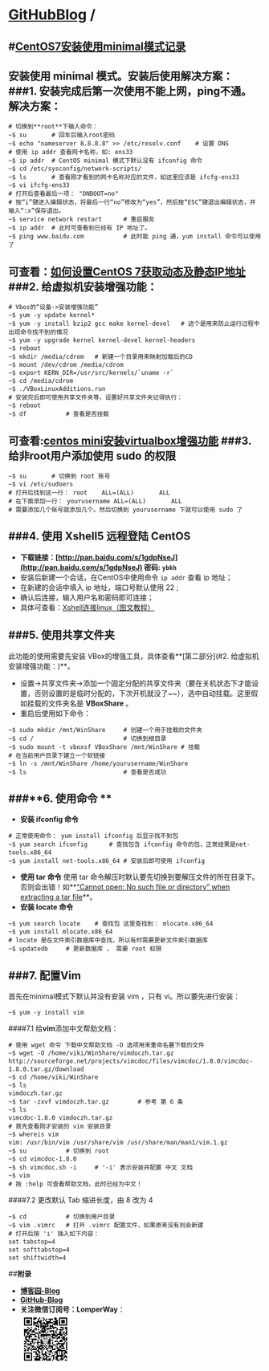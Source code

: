 [**GitHubBlog**](https://github.com/bbxytl/bbxytl.github.com/tree/master/blog#home--githubblog) /
=====
#[CentOS7安装使用minimal模式记录](https://github.com/bbxytl/bbxytl.github.com/blob/master/blog/pages/150530_CentOS7安装使用minimal模式记录.md#githubblog-)
---

安装使用 **minimal** 模式。安装后使用解决方案：
###**1. 安装完成后第一次使用不能上网，**ping**不通。解决方案：**
---
```shell
# 切换到**root**下输入命令：
~$ su  		# 回车后输入root密码
~$ echo "nameserver 8.8.8.8" >> /etc/resolv.conf 	# 设置 DNS
# 使用 ip addr 查看网卡名称，如: ens33
~$ ip addr 	# CentOS minimal 模式下默认没有 ifconfig 命令
~$ cd /etc/sysconfig/network-scripts/
~$ ls 		# 查看刚才看到的网卡名称对应的文件，如这里应该是 ifcfg-ens33
~$ vi ifcfg-ens33
# 打开后查看最后一项： "ONBOOT=no"
# 按“i”键进入编辑状态，将最后一行“no”修改为“yes”，然后按“ESC”键退出编辑状态，并输入“:x”保存退出。
~$ service network restart  	# 重启服务
~$ ip addr 	# 此时可查看到已经有 IP 地址了。
~$ ping www.baidu.com			# 此时能 ping 通，yum install 命令可以使用了
```
可查看：[如何设置CentOS 7获取动态及静态IP地址](http://www.ytyzx.net/index.php?title=%E5%A6%82%E4%BD%95%E8%AE%BE%E7%BD%AECentOS_7%E8%8E%B7%E5%8F%96%E5%8A%A8%E6%80%81%E5%8F%8A%E9%9D%99%E6%80%81IP%E5%9C%B0%E5%9D%80)
###**2. 给虚拟机安装增强功能：**
---
```shell
# Vbos的“设备->安装增强功能”
~$ yum -y update kernel*
~$ yum -y install bzip2 gcc make kernel-devel	# 这个是用来防止运行过程中出现命令找不到的情况
~$ yum -y upgrade kernel kernel-devel kernel-headers
~$ reboot
~$ mkdir /media/cdrom	# 新建一个目录用来映射加载后的CD
~$ mount /dev/cdrom /media/cdrom
~$ export KERN_DIR=/usr/src/kernels/`uname -r`
~$ cd /media/cdrom
~$ ./VBoxLinuxAdditions.run
# 安装完后即可使用共享文件夹等，设置好共享文件夹记得执行：
~$ reboot
~$ df  			# 查看是否挂载
```
可查看:[centos mini安装virtualbox增强功能](http://blog.sina.com.cn/s/blog_7deb436e0101w8n9.html)
###**3. 给非root用户添加使用 sudo 的权限**
---
```shell
~$ su		# 切换到 root 账号
~$ vi /etc/sudoers
# 打开后找到这一行： root    ALL=(ALL)       ALL
# 在下面添加一行： yourusername ALL=(ALL)       ALL
# 需要添加几个账号就添加几个。然后切换到 yourusername 下就可以使用 sudo 了
```

###**4. 使用 Xshell5 远程登陆 CentOS**
---
- **下载链接：[http://pan.baidu.com/s/1gdpNseJ](http://pan.baidu.com/s/1gdpNseJ) 密码: ` ybkh `**
- 安装后新建一个会话，在CentOS中使用命令 `ip addr` 查看 ip 地址；
- 在新建的会话中填入 ip 地址，端口号默认使用 22 ;
- 确认后连接，输入用户名和密码即可连接；
- 具体可查看：[Xshell连接linux（图文教程）](http://jingyan.baidu.com/article/3a2f7c2e71f04d26afd611dc.html)

###**5. 使用共享文件夹**
---
此功能的使用需要先安装 VBox的增强工具，具体查看**[第二部分](#2. 给虚拟机安装增强功能：)**。
- 设置->共享文件夹->添加一个固定分配的共享文件夹（要在关机状态下才能设置，否则设置的是临时分配的，下次开机就没了~~），选中自动挂载。这里假如挂载的文件夹名是 **VBoxShare** 。
- 重启后使用如下命令：
```shell
~$ sudo mkdir /mnt/WinShare		# 创建一个用于挂载的文件夹
~$ cd /							# 切换到根目录
~$ sudo mount -t vboxsf VBoxShare /mnt/WinShare	# 挂载
# 在当前用户目录下建立一个软链接
~$ ln -s /mnt/WinShare /home/yourusername/WinShare	
~$ ls							# 查看是否成功
```


###**6. 使用命令 **
---
- **安装 ifconfig 命令**
```shell
# 正常使用命令： yum install ifconfig 后显示找不到包
~$ yum search ifconfig		# 查找包含 ifconfig 命令的包，正常结果是net-tools.x86_64
~$ yum install net-tools.x86_64	# 安装后即可使用 ifconfig
```
- **使用 tar 命令**
使用 tar 命令解压时默认要先切换到要解压文件的所在目录下。否则会出错！如**[“Cannot open: No such file or directory” when extracting a tar file](http://askubuntu.com/questions/486264/cannot-open-no-such-file-or-directory-when-extracting-a-tar-file)**。
- **安装 locate 命令**
```shell
~$ yum search locate	# 查找包 这里查找到： mlocate.x86_64
~$ yum install mlocate.x86_64
# locate 是在文件索引数据库中查找，所以有时需要更新文件索引数据库
~$ updatedb 	# 更新数据库 ， 需要 root 权限
```

###**7. 配置Vim**
---
首先在minimal模式下默认并没有安装 vim ，只有 vi。所以要先进行安装：
```shell
~$ yum -y install vim
```
####7.1 给**vim**添加中文帮助文档：
```shell
# 使用 wget 命令 下载中文帮助文档 -O 选项用来重命名要下载的文件
~$ wget -O /home/viki/WinShare/vimdoczh.tar.gz http://sourceforge.net/projects/vimcdoc/files/vimcdoc/1.8.0/vimcdoc-1.8.0.tar.gz/download
~$ cd /home/viki/WinShare
~$ ls
vimdoczh.tar.gz
~$ tar -zxvf vimdoczh.tar.gz		# 参考 第 6 条
~$ ls
vimcdoc-1.8.0 vimdoczh.tar.gz
# 首先查看刚才安装的 vim 安装目录
~$ whereis vim
vim: /usr/bin/vim /usr/share/vim /usr/share/man/man1/vim.1.gz
~$ su			# 切换到 root 
~$ cd vimcdoc-1.8.0
~$ sh vimcdoc.sh -i		# '-i' 表示安装并配置 中文 文档
~$ vim
# 按 :help 可查看帮助文档，此时已经为中文！
```
####7.2 更改默认 Tab 缩进长度，由 8 改为 4
```shell
~$ cd 			# 切换到用户目录
~$ vim .vimrc	# 打开 .vimrc 配置文件，如果原来没有则会新建
# 打开后按 'i' 插入如下内容：
set tabstop=4
set softtabstop=4
set shiftwidth=4
```



##**附录**
- **[博客园-Blog](http://bbxytl.github.io/)**
- **[GitHub-Blog](http://bbxytl.github.io/)**
- **关注微信订阅号：LomperWay**：     
    ![关注微信订阅号](./images/qrcodes/qrcode_100.jpg)


